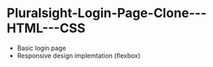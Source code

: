 # Pluralsight-Login-Page-Clone---HTML---CSS

- Basic login page 
- Responsive design implemtation (flexbox)
